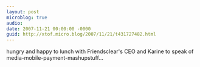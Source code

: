 ```yaml
---
layout: post
microblog: true
audio: 
date: 2007-11-21 00:00:00 -0000
guid: http://xtof.micro.blog/2007/11/21/t431727482.html
---
```

hungry and happy to lunch with Friendsclear's CEO and Karine to speak of media-mobile-payment-mashupstuff...
